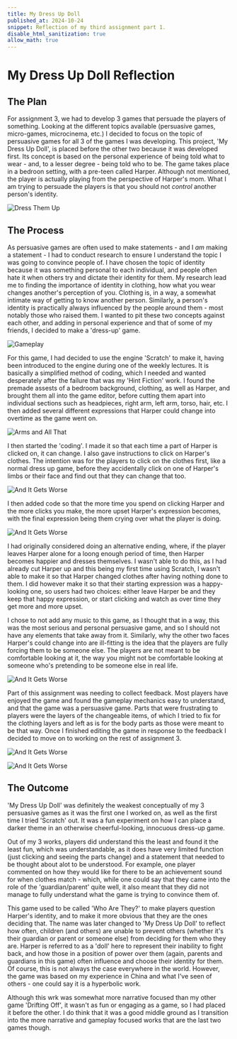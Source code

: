 ```yaml
---
title: My Dress Up Doll
published_at: 2024-10-24
snippet: Reflection of my third assignment part 1.
disable_html_sanitization: true
allow_math: true
---
```


# My Dress Up Doll Reflection

## The Plan

For assignment 3, we had to develop 3 games that persuade the players of something. Looking at the different topics available (persuasive games, micro-games, microcinema, etc.) I decided to focus on the topic of persuasive games for all 3 of the games I was developing. This project, 'My Dress Up Doll', is placed before the other two because it was developed first. Its concept is based on the personal experience of being told what to wear - and, to a lesser degree - being told who to be. The game takes place in a bedroon setting, with a pre-teen called Harper. Although not mentioned, the player is actually playing from the perspective of Harper's mom. What I am trying to persuade the players is that you should not *control* another person's identity.

![Dress Them Up](/assignment3/mdud.png)

## The Process

As persuasive games are often used to make statements - and I *am* making a statement - I had to conduct research to ensure I understand the topic I was going to convince people of. I have chosen the topic of identity because it was something personal to each individual, and people often hate it when others try and dictate their identity for them. My research lead me to finding the importance of identity in clothing, how what you wear changes another's perception of you. Clothing is, in a way, a somewhat intimate way of getting to know another person. Similarly, a person's identity is practically always influenced by the people around them - most notably those who raised them. I wanted to pit these two concepts against each other, and adding in personal experience and that of some of my friends, I decided to make a 'dress-up' game.

![Gameplay](/assignment3/mdud1.png)

For this game, I had decided to use the engine 'Scratch' to make it, having been introduced to the engine during one of the weekly lectures. It is basically a simplified method of coding, which I needed and wanted desperately after the failure that was my 'Hint Fiction' work. I found the premade assests of a bedroom background, clothing, as well as Harper, and brought them all into the game editor, before cutting them apart into individual sections such as headpieces, right arm, left arm, torso, hair, etc. I then added several different expressions that Harper could change into overtime as the game went on.

![Arms and All That](/assignment3/mdud2.png)

I then started the 'coding'. I made it so that each time a part of Harper is clicked on, it can change. I also gave instructions to click on Harper's clothes. The intention was for the players to click on the clothes first, like a normal dress up game, before they accidentally click on one of Harper's limbs or their face and find out that they can change that too.

![And It Gets Worse](/assignment3/mdud3.png)

I then added code so that the more time you spend on clicking Harper and the more clicks you make, the more upset Harper's expression becomes, with the final expression being them crying over what the player is doing.

![And It Gets Worse](/assignment3/mdud4.png)

I had originally considered doing an alternative ending, where, if the player leaves Harper alone for a loong enough period of time, then Harper becomes happier and dresses themselves. I wasn't able to do this, as I had already cut Harper up and this being my first time using Scratch, I wasn't able to make it so that Harper changed clothes after having nothing done to them. I did however make it so that their starting expression was a happy-looking one, so users had two choices: either leave Harper be and they keep that happy expression, or start clicking and watch as over time they get more and more upset.

I chose to not add any music to this game, as I thought that in a way, this was the most serious and personal persuasive game, and so I should not have any elements that take away from it. Similarly, why the other two faces Harper's could change into are ill-fitting is the idea that the players are fully forcing them to be someone else. The players are not meant to be comfortable looking at it, the way you might not be comfortable looking at someone who's pretending to be someone else in real life.

![And It Gets Worse](/assignment3/mdud5.png)

Part of this assignment was needing to collect feedback. Most players have enjoyed the game and found the gameplay mechanics easy to understand, and that the game was a persuasive game. Parts that were frustrating to players were the layers of the changeable items, of which I tried to fix for the clothing layers and left as is for the body parts as those were meant to be that way. Once I finished editing the game in response to the feedback I decided to move on to working on the rest of assignment 3.

![And It Gets Worse](/assignment3/mdud6.png)

![And It Gets Worse](/assignment3/mdud7.png)

## The Outcome

'My Dress Up Doll' was definitely the weakest conceptually of my 3 persuasive games as it was the first one I worked on, as well as the first time I tried 'Scratch' out. It was a fun experiment on how I can place a darker theme in an otherwise cheerful-looking, innocuous dress-up game.

Out of my 3 works, players did understand this the least and found it the least fun, which was understandable, as it does have very limited function (just clicking and seeing the parts change) and a statement that needed to be thought about alot to be understood. For example, one player commented on how they would like for there to be an achievement sound for when clothes match - which, while one could say that they came into the role of the 'guardian/parent' quite well, it also meant that they did not manage to fully understand what the game is trying to convince them of.

This game used to be called 'Who Are They?' to make players question Harper's identity, and to make it more obvious that they are the ones deciding that. The name was later changed to 'My Dress Up Doll' to reflect how often, children (and others) are unable to prevent others (whether it's their guardian or parent or someone else) from deciding for them who they are. Harper is referred to as a 'doll' here to represent their inability to fight back, and how those in a position of power over them (again, parents and guardians in this game) often influence and choose their identity for them. Of course, this is not always the case everywhere in the world. However, the game was based on my experience in China and what I've seen of others - one could say it is a hyperbolic work.

Although this wrk was somewhat more narrative focused than my other game 'Drifting Off', it wasn't as fun or engaging as a game, so I had placed it before the other. I do think that it was a good middle ground as I transition into the more narrative and gameplay focused works that are the last two games though.


